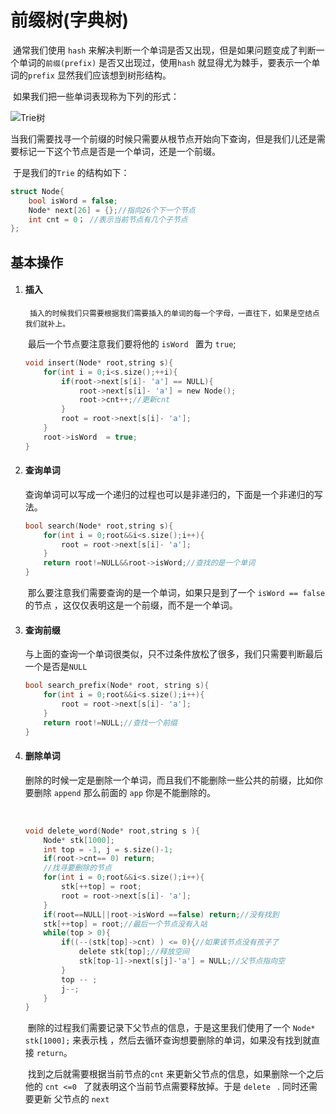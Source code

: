 # 前缀树(字典树)

​	通常我们使用 `hash`  来解决判断一个单词是否又出现，但是如果问题变成了判断一个单词的`前缀(prefix)` 是否又出现过，使用`hash` 就显得尤为棘手，要表示一个单词的`prefix` 显然我们应该想到树形结构。

​	如果我们把一些单词表现称为下列的形式：
​		

![Trie树](https://s2.ax1x.com/2019/07/10/ZckkJH.jpg)

​	当我们需要找寻一个前缀的时候只需要从根节点开始向下查询，但是我们儿还是需要标记一下这个节点是否是一个单词，还是一个前缀。

​	于是我们的`Trie` 的结构如下：

```c
struct Node{
    bool isWord = false;
    Node* next[26] = {};//指向26个下一个节点
    int cnt = 0； //表示当前节点有几个子节点
};	
```

##  基本操作

1. #### 插入

    	插入的时候我们只需要根据我们需要插入的单词的每一个字母，一直往下，如果是空结点我们就补上。

   ​	最后一个节点要注意我们要将他的 `isWord ` 置为 `true`;

   ```c
   void insert(Node* root,string s){
       for(int i = 0;i<s.size();++i){
           if(root->next[s[i]- 'a'] == NULL){
               root->next[s[i]- 'a'] = new Node();
               root->cnt++;//更新cnt
           }
           root = root->next[s[i]- 'a']; 
       }
       root->isWord  = true;
   }
   ```

2. #### 查询单词

   ​	查询单词可以写成一个递归的过程也可以是非递归的，下面是一个非递归的写法。

   ```c
   bool search(Node* root,string s){
       for(int i = 0;root&&i<s.size();i++){
           root = root->next[s[i]- 'a'];
       }
       return root!=NULL&&root->isWord;//查找的是一个单词
   }
   ```

   ​	那么要注意我们需要查询的是一个单词，如果只是到了一个 `isWord == false` 的节点 ，这仅仅表明这是一个前缀，而不是一个单词。

3. #### 查询前缀

   ​	与上面的查询一个单词很类似，只不过条件放松了很多，我们只需要判断最后一个是否是`NULL` 

   ```c
   bool search_prefix(Node* root, string s){
       for(int i = 0;root&&i<s.size();i++){
           root = root->next[s[i]- 'a'];
       }
       return root!=NULL;//查找一个前缀
   }
   ```

   

4. #### 删除单词

   ​	删除的时候一定是删除一个单词，而且我们不能删除一些公共的前缀，比如你要删除 `append` 那么前面的 `app` 你是不能删除的。

   ​	

   ```c
   void delete_word(Node* root,string s ){
       Node* stk[1000];
       int top = -1, j = s.size()-1;
       if(root->cnt== 0) return;
       //找寻要删除的节点
       for(int i = 0;root&&i<s.size();i++){
           stk[++top] = root;
           root = root->next[s[i]- 'a'];
       }
       if(root==NULL||root->isWord ==false) return;//没有找到
       stk[++top] = root;//最后一个节点没有入站
       while(top > 0){
           if((--(stk[top]->cnt) ) <= 0){//如果该节点没有孩子了
               delete stk[top];//释放空间
               stk[top-1]->next[s[j]-'a'] = NULL;//父节点指向空
           }
           top -- ;
           j--;
       }
   }
   ```

   

   ​	删除的过程我们需要记录下父节点的信息，于是这里我们使用了一个 `Node* stk[1000];`  来表示栈 ，然后去循环查询想要删除的单词，如果没有找到就直接 `return`。

   ​	找到之后就需要根据当前节点的`cnt` 来更新父节点的信息，如果删除一个之后他的 `cnt <=0 ` 了就表明这个当前节点需要释放掉。于是 `delete ` . 同时还需要更新 父节点的 `next`

   
